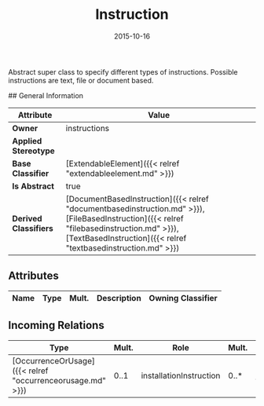 ﻿---
title: Instruction
toc: false
type: specs
date: "2015-10-16"
draft: false
specification: VEC
version: 1.1.2
documentType: "Recommendation"
elementType: Class
classes:
  - Instruction
menu_name: vec-1.1.2
---
<p>Abstract super class to specify different types of instructions. Possible instructions are text, file or document based.  </p>
## General Information

| Attribute               | Value |
|-------------------------|-------|
| **Owner**               | instructions |
| **Applied Stereotype**  |   |
| **Base Classifier**     | [ExtendableElement]({{< relref "extendableelement.md" >}})<br/>  |
| **Is Abstract**         | true |
| **Derived Classifiers** | [DocumentBasedInstruction]({{< relref "documentbasedinstruction.md" >}}), [FileBasedInstruction]({{< relref "filebasedinstruction.md" >}}), [TextBasedInstruction]({{< relref "textbasedinstruction.md" >}}) |

## Attributes
|  Name  |  Type  |  Mult.  |  Description  |  Owning Classifier  |
|--------|--------|---------|---------------|--------------|

##  Incoming Relations
|    Type  |   Mult.  |   Role    |   Mult.   |   Description  |
|----------|----------|-----------|-----------|----------------|
| [OccurrenceOrUsage]({{< relref "occurrenceorusage.md" >}}) | 0..1 | installationInstruction | 0..* | Room to specify InstallationInstruction(s) for the OccurrenceOrUsage. |
